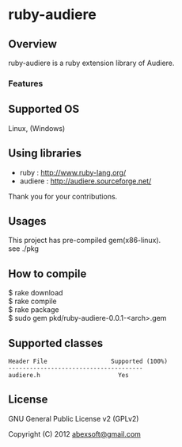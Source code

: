 ruby-audiere
=================

Overview
----
ruby-audiere is a ruby extension library of Audiere.

### Features

Supported OS
------
Linux, (Windows)


Using libraries
--------------

 * ruby : http://www.ruby-lang.org/  
 * audiere : http://audiere.sourceforge.net/  

Thank you for your contributions.


Usages
-----
This project has pre-compiled gem(x86-linux).  
see ./pkg  


How to compile
----

 $ rake download  
 $ rake compile  
 $ rake package  
 $ sudo gem pkd/ruby-audiere-0.0.1-\<arch>.gem  


Supported classes
----
	Header File                  Supported (100%)  
	--------------------------------------  
	audiere.h                      Yes  


License
----------
GNU General Public License v2 (GPLv2)  

Copyright (C) 2012 abexsoft@gmail.com  


